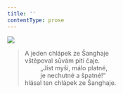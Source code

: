```yaml
---
title: ''
contentType: prose
---
```


![](../Images/094.jpg)

> A jeden chlápek ze Šanghaje  
> vštěpoval sůvám pití čaje.  
>          „Jíst myši, málo platné,  
>          je nechutné a špatné!“  
> hlásal ten chlápek ze Šanghaje.
